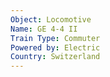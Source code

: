 ```yaml
---
Object: Locomotive
Name: GE 4-4 II
Train Type: Commuter
Powered by: Electric
Country: Switzerland
---
```

